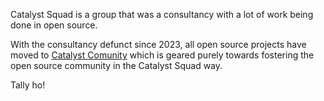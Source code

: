 Catalyst Squad is a group that was a consultancy with a lot of work being done in open source.

With the consultancy defunct since 2023, all open source projects have moved to [Catalyst Comunity](https://github.com/catalystcommunity) which is geared purely towards fostering the open source community in the Catalyst Squad way.

Tally ho!
